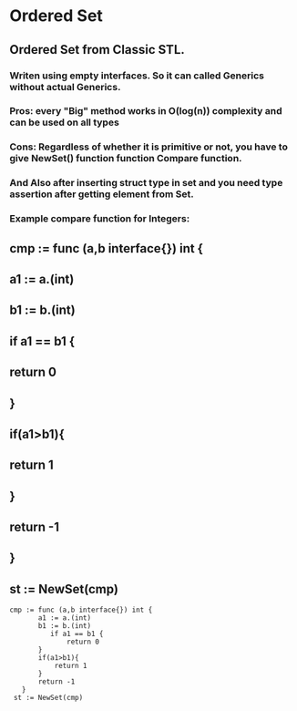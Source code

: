 # Ordered Set

## Ordered Set from Classic STL.

### Writen using empty interfaces. So it can called Generics without actual Generics.

### Pros: every "Big" method works in O(log(n)) complexity and can be used on all types

### Cons: Regardless of whether it is primitive or not, you have to give NewSet() function function Compare function.
### And Also after inserting struct type in set and you need type assertion after getting element  from Set.

### Example compare function for Integers:
## cmp := func (a,b interface{}) int {
##	    a1 := a.(int)
##		b1 := b.(int)
##		   if a1 == b1 {
##			   return 0
##		}
##		if(a1>b1){
##			return 1
##		}
##		return -1
##	}
##  st := NewSet(cmp)
 ```
 cmp := func (a,b interface{}) int {
	    a1 := a.(int)
		b1 := b.(int)
		   if a1 == b1 {
			   return 0
		}
		if(a1>b1){
			return 1
		}
		return -1
	}
  st := NewSet(cmp)
```